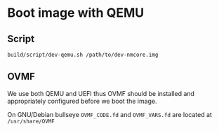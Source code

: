 # Boot image with QEMU

## Script

```bash
build/script/dev-qemu.sh /path/to/dev-nmcore.img
```

## OVMF

We use both QEMU and UEFI thus OVMF should be installed and appropriately configured before we boot the image.

On GNU/Debian bullseye `OVMF_CODE.fd` and `OVMF_VARS.fd` are located at `/usr/share/OVMF`